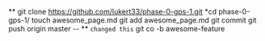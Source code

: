 ** git clone https://github.com/lukert33/phase-0-gps-1.git <!--cloned the rep-->
*cd phase-0-gps-1/  <!--entered that cloned repo-->
touch awesome_page.md <!--made the file-->
git add awesome_page.md  <!--staged the change-->
git commit  <!--committed it-->
git push origin master  <!--pushed it to the remote-->
-- ** `changed this` git co -b awesome-feature  <!--made an awesome-feature branch-->